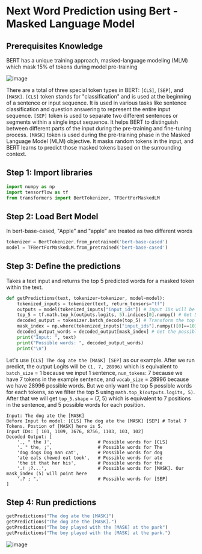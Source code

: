 # Next Word Prediction using Bert - Masked Language Model

## Prerequisites Knowledge

BERT has a unique training approach, masked-language modeling (MLM) which mask 15% of tokens during model pre-training

![image](https://github.com/hughiephan/DPL/assets/16631121/3b9bd2c8-4229-4f7c-b3d6-82e4cc9253b2)

There are a total of three special token types in BERT: `[CLS]`, `[SEP]`, and `[MASK]`. `[CLS]` token stands for "classification" and is used at the beginning of a sentence or input sequence. It is used in various tasks like sentence classification and question answering to represent the entire input sequence. `[SEP]` token is used to separate two different sentences or segments within a single input sequence. It helps BERT to distinguish between different parts of the input during the pre-training and fine-tuning process. `[MASK]` token is used during the pre-training phase in the Masked Language Model (MLM) objective. It masks random tokens in the input, and BERT learns to predict those masked tokens based on the surrounding context.

## Step 1: Import libraries
```python
import numpy as np
import tensorflow as tf
from transformers import BertTokenizer, TFBertForMaskedLM
```

## Step 2: Load Bert Model

In bert-base-cased, "Apple" and "apple" are treated as two different words

```python
tokenizer = BertTokenizer.from_pretrained('bert-base-cased')
model = TFBertForMaskedLM.from_pretrained('bert-base-cased')
```

## Step 3: Define the predictions
Takes a text input and returns the top 5 predicted words for a masked token within the text.

```python
def getPredictions(text, tokenizer=tokenizer, model=model):
    tokenized_inputs = tokenizer(text, return_tensors="tf")
    outputs = model(tokenized_inputs["input_ids"]) # Input IDs will be used for prediction
    top_5 = tf.math.top_k(outputs.logits, 5).indices[0].numpy() # Get 5 highest logits for each tokens
    decoded_output = tokenizer.batch_decode(top_5) # Transform the top 5 higest logists into words 
    mask_index = np.where(tokenized_inputs["input_ids"].numpy()[0]==103)[0][0] # Finds the index of the masked token
    decoded_output_words = decoded_output[mask_index] # Get the possible words for the [Mask] 
    print("Input: ", text)
    print("Possible words: ", decoded_output_words)
    print("\n")
```

Let's use `[CLS] The dog ate the [MASK] [SEP]` as our example. After we run predict, the output Logits will be `(1, 7, 28996)` which is equivalent to `batch_size` = 1 because we input 1 sentence, `num_tokens`: 7 because we have 7 tokens in the example sentence, and `vocab_size` = 28996 because we have 28996 possible words. But we only want the top 5 possible words for each tokens, so we filter the top 5 using `math.top_k(outputs.logits, 5)`. After that we will get `top_5.shape` = (7, 5) which is equivalent to 7 positions in the sentence, and 5 possible words for each position.

```text
Input: The dog ate the [MASK]  
Before Input to model: [CLS] The dog ate the [MASK] [SEP] # Total 7 Tokens. Postion of [MASK] here is 5.
Input IDs: [ 101, 1109, 3676, 8756, 1103, 103, 102]
Decoded Output: [
    '., " the )',                 # Possible words for [CLS]
    '. " the, ;',                 # Possible words for The
    'dog dogs Dog man cat',       # Possible words for dog
    'ate eats chewed eat took',   # Possible words for ate
    'the it that her his',        # Possible words for the
    '.! ;?...',                   # Possible words for [MASK]. Our mask_index (5) will point here
    '.? ; ",'                     # Possible words for [SEP]
]
```

## Step 4: Run predictions
```python
getPredictions("The dog ate the [MASK]")
getPredictions("The dog ate the [MASK].")
getPredictions("The boy played with the [MASK] at the park")
getPredictions("The boy played with the [MASK] at the park.")
```

![image](https://github.com/hughiephan/DPL/assets/16631121/f3bf5e54-fe9f-409f-93c9-4adbceca35ce)
